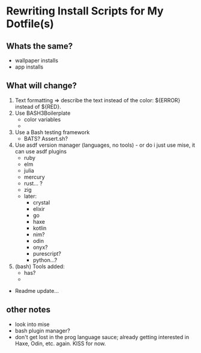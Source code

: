 # Rewriting Install Scripts for My Dotfile(s)

## Whats the same?
- wallpaper installs
- app installs
## What will change?
1. Text formatting => describe the text instead of the color: ${ERROR} instead of ${RED}.
2. Use BASH3Boilerplate
    - color variables
    - 
3. Use a Bash testing framework
    - BATS? Assert.sh?
4. Use asdf version manager (languages, no tools) - or do i just use mise, it can use asdf plugins
    - ruby
    - elm
    - julia
    - mercury
    - rust... ?
    - zig
    - later:
        - crystal
        - elixir
        - go
        - haxe
        - kotlin
        - nim?
        - odin
        - onyx?
        - purescript?
        - python...?
5. (bash) Tools added:
    - has?
    - 


- Readme update...
## other notes
- look into mise
- bash plugin manager?
- don't get lost in the prog language sauce; already getting interested in Haxe, Odin, etc. again. KISS for now.
